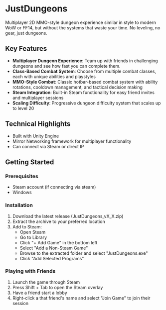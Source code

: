 # JustDungeons

Multiplayer 2D MMO-style dungeon experience similar in style to modern WoW or FF14, but without the systems that waste your time.
No leveling, no gear, just dungeons.

## Key Features

- **Multiplayer Dungeon Experience**: Team up with friends in challenging dungeons and see how fast you can complete them.
- **Class-Based Combat System**: Choose from multiple combat classes, each with unique abilities and playstyles
- **MMO-Style Combat**: Classic hotbar-based combat system with ability rotations, cooldown management, and tactical decision making
- **Steam Integration**: Built-in Steam functionality for easy friend invites and multiplayer sessions
- **Scaling Difficulty**: Progressive dungeon difficulty system that scales up to level 20

## Technical Highlights

- Built with Unity Engine
- Mirror Networking framework for multiplayer functionality
- Can connect via Steam or direct IP

## Getting Started

### Prerequisites
- Steam account (if connecting via steam)
- Windows

### Installation
1. Download the latest release (JustDungeons_vX_X.zip)
2. Extract the archive to your preferred location
3. Add to Steam:
   - Open Steam
   - Go to Library
   - Click "+ Add Game" in the bottom left
   - Select "Add a Non-Steam Game"
   - Browse to the extracted folder and select "JustDungeons.exe"
   - Click "Add Selected Programs"

### Playing with Friends
1. Launch the game through Steam
2. Press Shift + Tab to open the Steam overlay
3. Have a friend start a lobby
4. Right-click a that friend's name and select "Join Game" to join their session

